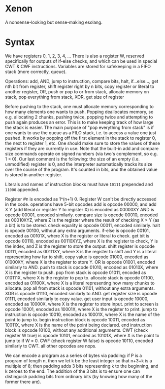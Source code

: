 # Xenon
A nonsense-looking but sense-making esolang.

# Syntax

We have registers 0, 1, 2, 3, 4, ... There is also a register W, reserved specifically for outputs of if-else checks, and which can be used in special CWT & CWF instructions.
Variables are stored for safekeeping in a FIFO stack (more correctly, queue).

Operations: add, AND, jump to instruction, compare bits, halt, if...else..., get nth bit from register, shift register right by n bits, copy register or literal to another register, OR, push or pop to or from stack, allocate memory on stack, pop everything from stack, XOR, get size of register

Before pushing to the stack, one must allocate memory corresponding to how many elements one wants to push. Popping deallocates memory, so e.g. allocating 2 chunks, pushing twice, popping twice and attempting to push again produces an error. This is to make keeping track of how large the stack is easier. The main purpose of "pop everything from stack" is if one wants to use the queue as a FILO stack, i.e. to access a value one just pushed. It works by popping off the first element in the stack to register 0, the next to register 1, etc. One should make sure to store the values of these registers if they are currently in use. Note that the built-in add and compare size commands operate on signed numbers (via two's complement, so e.g. 1 < 0). Our last comment is the following: the size of an empty (i.e. unmodified) register is 0, and the interpreter automatically tracks its size over the course of the program. It's counted in bits, and the obtained value is stored in another register.

Literals and names of instruction blocks must have <code>10111</code> prepended and <code>11000</code> appended.

Register #n is encoded as 1^(n+1) 0. Register W can't be directly accessed in the code.
operations have 5-bit opcodes
  add is opcode 00000, and add X Y (add literal or register Y to register X) is encoded as 00000XY
  AND is opcode 00001, encoded similarly.
  compare size is opcode 00010, encoded as 00010XYZ, where Z is the register where the result of checking X > Y (as a bit) is to be stored.
  check equality is opcode 00011, encoded similarly.
  halt is opcode 00100, without any extra arguments.
  if-else is opcode 00101, encoded as 00101X, where X is the register or literal to check.
  get bit is opcode 00110, encoded as 00110XYZ, where X is the register to check, Y is the index, and Z is the register to store the output.
  shift register is opcode 00111, encoded as 00111XY, where X is the register to shift and Y is a literal representing how far to shift.
  copy value is opcode 01000, encoded as 01000XY, where X is the register to store Y.
  OR is opcode 01001, encoded similarly to AND.
  push to stack is opcode 01010, encoded as 01010X, where X is the register to push.
  pop from stack is opcode 01011, encoded as 010111X, where X is the register to pop to.
  allocate stack is opcode 01100, encoded as 01100X, where X is a literal representing how many chunks to allocate.
  pop all from stack is opcode 01101, without any extra arguments.
  XOR is opcode 01110, encoded similarly to AND.
  get register size is opcode 01111, encoded similarly to copy value.
  get user input is opcode 10000, encoded as 10000X, where X is the register to store input.
  print to screen is opcode 10001, encoded as 10001X, where X is the register to print.
  jump to instruction is opcode 10010, encoded as 10001X, where X is the name of the point to jump to.
  begin instruction block is opcode 10011, encoded as 10011X, where X is the name of the point being declared.
  end instruction block is opcode 10100, without any additional arguments.
  CWT (check register W true) is opcode 10101, encoded as 10101X, where X is the point to jump to if W = 0.
  CWF (check register W false) is opcode 10110, encoded similarly to CWT.
  all other opcodes are nops.

We can encode a program as a series of bytes via padding: if P is a program of length n, then we let k be the least integer so that n+3+k is a multiple of 8; then padding adds 3 bits representing k to the beginning, and k zeroes to the end. The addition of the 3 bits is to ensure one can distinguish padding bits from ordinary bits (by knowing how many of the former there are). 
